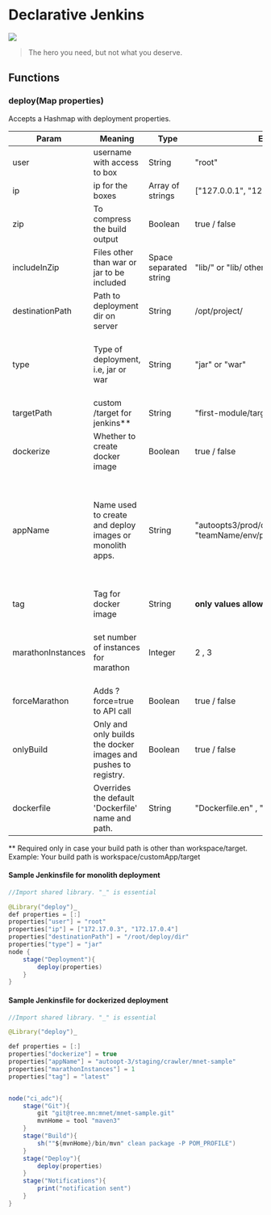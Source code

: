 # Declarative Jenkins
![](https://i.imgur.com/du4qR2C.png)
> The hero you need, but not what you deserve.

## Functions
### deploy(Map properties)
Accepts a Hashmap with deployment properties.

| Param | Meaning | Type |Example value | Works for | Required | Comment |
|------| ------- |  -------| -------|    -------| -------|  -------|
|user| username with access to box| String | "root" | Monolithic | Yes| |
|ip| ip for the boxes | Array of strings | ["127.0.0.1", "127.0.0.2"] | Monolithic| Yes| |
| zip | To compress the build output | Boolean | true / false | Monolithic | No| |
|includeInZip | Files other than war or jar to be included | Space separated string| "lib/" or "lib/ other_dir/"| Monolithic| No | Works only with zip=true|
|destinationPath| Path to deployment dir on server | String| /opt/project/ | Monolithic | Yes | |
|type| Type of deployment, i.e, jar or war | String | "jar" or "war"| Monolithic | Yes | Auto-picks war or jar generated on basis of this. |
|targetPath | custom /target for jenkins** | String | "first-module/target" | Monolithic | No |
| dockerize | Whether to create docker image | Boolean | true / false | Containers | Yes | |
|appName | Name used to create and deploy images or monolith apps. |String | "autoopts3/prod/crawler/proxytunnel", "teamName/env/projectName/applicationName" | Both | Yes| Library enforces a 4 layer naming convention as in example. Build will fail if not complied with. |
| tag | Tag for docker image |  String | **only values allowed:** "prod", "latest" | Containers | No |   |
|marathonInstances | set number of instances for marathon | Integer | 2 , 3 | Containers | no | If not given, a simple restart API call is made | |
| forceMarathon | Adds ?force=true to API call | Boolean | true / false | Containers | no |  |
| onlyBuild | Only and only builds the docker images and pushes to registry. | Boolean | true / false | Containers | no |  |
| dockerfile | Overrides the default 'Dockerfile' name and path. | String | "Dockerfile.en" , "./fake/directory/Dockerfile" | Containers | no |  |


** Required only in case your build path is other than workspace/target.
Example: Your build path is workspace/customApp/target 

#### Sample Jenkinsfile for monolith deployment

```java
//Import shared library. "_" is essential

@Library("deploy")_
def properties = [:]
properties["user"] = "root"
properties["ip"] = ["172.17.0.3", "172.17.0.4"]
properties["destinationPath"] = "/root/deploy/dir"
properties["type"] = "jar"
node {
    stage("Deployment"){
        deploy(properties)
    }
}
```


#### Sample Jenkinsfile for dockerized deployment

```java
//Import shared library. "_" is essential

@Library("deploy")_

def properties = [:]
properties["dockerize"] = true
properties["appName"] = "autoopt-3/staging/crawler/mnet-sample"
properties["marathonInstances"] = 1
properties["tag"] = "latest"


node("ci_adc"){
    stage("Git"){
        git "git@tree.mn:mnet/mnet-sample.git"
        mvnHome = tool "maven3"
    }
    stage("Build"){
        sh(""${mvnHome}/bin/mvn" clean package -P POM_PROFILE")
    }
    stage("Deploy"){
        deploy(properties)
    }
    stage("Notifications"){
        print("notification sent")
    }
}

```
